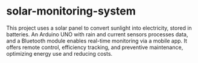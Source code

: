 # solar-monitoring-system
 This project uses a solar panel to convert sunlight into electricity, stored in batteries. An Arduino UNO with rain and current sensors processes data, and a Bluetooth module enables real-time monitoring via a mobile app. It offers remote control, efficiency tracking, and preventive maintenance, optimizing energy use and reducing costs.
